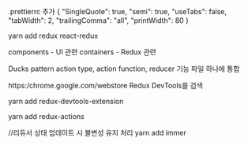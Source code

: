 .prettierrc 추가
{
"SingleQuote": true,
"semi": true,
"useTabs": false,
"tabWidth": 2,
"trailingComma": "all",
"printWidth": 80
}

yarn add redux react-redux

components - UI 관련
containers - Redux 관련

Ducks pattern
action type, action function, reducer 기능 파일 하나에 통합

https:/chrome.google.com/webstore Redux DevTools를 검색

yarn add redux-devtools-extension

yarn add redux-actions

//리듀서 상태 업데이트 시 불변성 유지 처리
yarn add immer